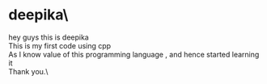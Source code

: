 # deepika\
hey guys this is deepika\
This is my first code using cpp\
As I know value of this programming language , and hence started learning it\
Thank you.\
